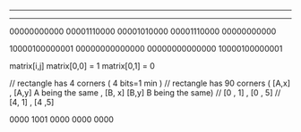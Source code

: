 *     *      *




*	  *      *


00000000000
00001110000
00001010000
00001110000
00000000000


10000100000001
00000000000000
00000000000000
10000100000001

matrix[i,j]
matrix[0,0] = 1
matrix[0,1] = 0


// rectangle has 4 corners ( 4 bits=1 min )
// rectangle has 90 corners ( [A,x] , [A,y] A being the same , [B, x] [B,y] B being the same)
// [0 , 1] , [0 , 5]
// [4, 1] , [4 ,5]

0000
1001
0000
0000
0000
